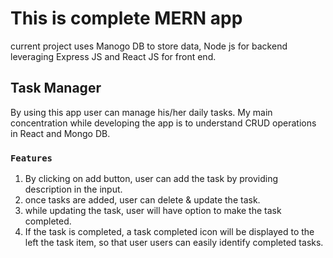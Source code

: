 # This is complete MERN app

current project uses Manogo DB to store data, Node js for backend leveraging Express JS and React JS for front end.

## Task Manager

By using this app user can manage his/her daily tasks. My main concentration while developing the app is to understand CRUD operations in React and Mongo DB.

### `Features`

1. By clicking on add button, user can add the task by providing description in the input.
2. once tasks are added, user can delete & update the task.
3. while updating the task, user will have option to make the task completed.
4. If the task is completed, a task completed icon will be displayed to the left the task item, so that user users can easily identify completed tasks. 
